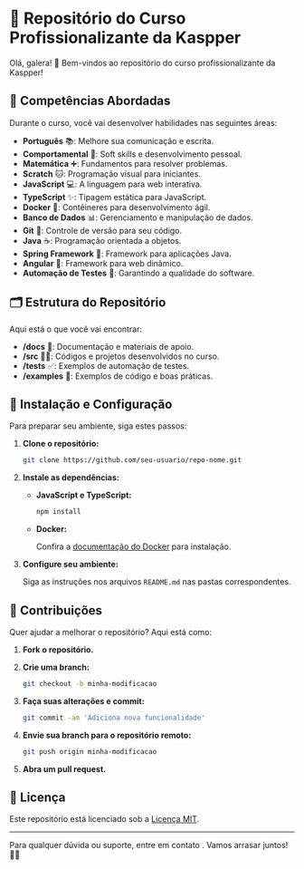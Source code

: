 # 🚀 Repositório do Curso Profissionalizante da Kaspper

Olá, galera! 🎉 Bem-vindos ao repositório do curso profissionalizante da Kaspper!

## 🌟 Competências Abordadas

Durante o curso, você vai desenvolver habilidades nas seguintes áreas:

- **Português** 📚: Melhore sua comunicação e escrita.
- **Comportamental** 🌱: Soft skills e desenvolvimento pessoal.
- **Matemática** ➕: Fundamentos para resolver problemas.
- **Scratch** 🐱: Programação visual para iniciantes.
- **JavaScript** 💻: A linguagem para web interativa.
- **TypeScript** ✨: Tipagem estática para JavaScript.
- **Docker** 🐳: Contêineres para desenvolvimento ágil.
- **Banco de Dados** 📊: Gerenciamento e manipulação de dados.
- **Git** 🧩: Controle de versão para seu código.
- **Java** ☕: Programação orientada a objetos.
- **Spring Framework** 🌿: Framework para aplicações Java.
- **Angular** 🔧: Framework para web dinâmico.
- **Automação de Testes** 🧪: Garantindo a qualidade do software.

## 🗂 Estrutura do Repositório

Aqui está o que você vai encontrar:

- **/docs** 📖: Documentação e materiais de apoio.
- **/src** 🧑‍💻: Códigos e projetos desenvolvidos no curso.
- **/tests** ✅: Exemplos de automação de testes.
- **/examples** 🎨: Exemplos de código e boas práticas.

## 🚀 Instalação e Configuração

Para preparar seu ambiente, siga estes passos:

1. **Clone o repositório:**

    ```bash
    git clone https://github.com/seu-usuario/repo-nome.git
    ```

2. **Instale as dependências:**

    - **JavaScript e TypeScript:**

        ```bash
        npm install
        ```

    - **Docker:**

        Confira a [documentação do Docker](https://docs.docker.com/get-docker/) para instalação.

3. **Configure seu ambiente:**

    Siga as instruções nos arquivos `README.md` nas pastas correspondentes.

## 🤝 Contribuições

Quer ajudar a melhorar o repositório? Aqui está como:

1. **Fork o repositório.**
2. **Crie uma branch:**

    ```bash
    git checkout -b minha-modificacao
    ```

3. **Faça suas alterações e commit:**

    ```bash
    git commit -am 'Adiciona nova funcionalidade'
    ```

4. **Envie sua branch para o repositório remoto:**

    ```bash
    git push origin minha-modificacao
    ```

5. **Abra um pull request.**

## 📜 Licença

Este repositório está licenciado sob a [Licença MIT](LICENSE).

---

Para qualquer dúvida ou suporte, entre em contato . Vamos arrasar juntos! 🚀🤘

